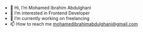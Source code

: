 - 👋 Hi, I’m Mohamed Ibrahim Abdulghani 
- 👀 I’m interested in Frontend Developer 
- 🌱 I’m currently working on freelancing
- 📫 How to reach me mohamedibrahimabdulghani@gmail.com

